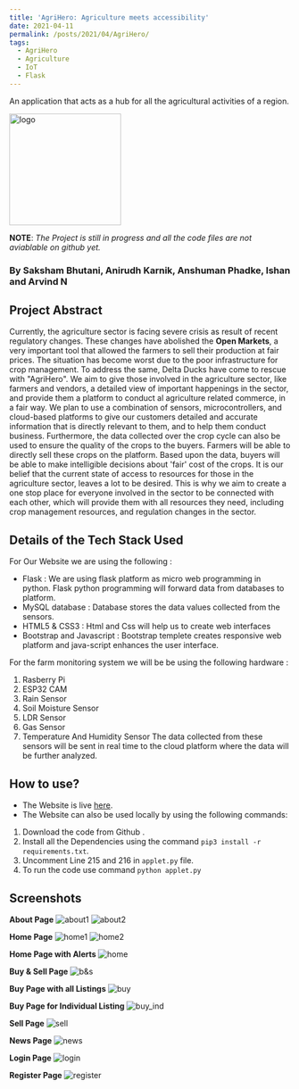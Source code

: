 ```yaml
---
title: 'AgriHero: Agriculture meets accessibility'
date: 2021-04-11
permalink: /posts/2021/04/AgriHero/
tags:
  - AgriHero
  - Agriculture
  - IoT
  - Flask
---
```

An application that acts as a hub for all the agricultural activities of a region.

<img src="https://github.com/saksham2001/AgriHero/blob/main/static/logo.png/?raw=true?raw=true" alt="logo" width="200"/>

**NOTE**:
*The Project is still in progress and all the code files are not aviablable on github yet.*

### By Saksham Bhutani, Anirudh Karnik, Anshuman Phadke, Ishan and Arvind N
<div class="github-card" data-github="saksham2001/AgriHero" data-width="400" data-height="" data-theme="medium"></div>
<script src="//cdn.jsdelivr.net/github-cards/latest/widget.js"></script>

## Project Abstract

Currently, the agriculture sector is facing severe crisis as result of recent regulatory changes. These changes have abolished the **Open Markets**, a very important tool that allowed the farmers to sell their production at fair prices. The situation has become worst due to the poor infrastructure for crop management. To address the same, Delta Ducks have come to rescue with "AgriHero".
We aim to give those involved in the agriculture sector, like farmers and vendors, a detailed view of important happenings in the sector, and provide them a platform to conduct al agriculture related commerce, in a fair way.
We plan to use a combination of sensors, microcontrollers, and cloud-based platforms to give our customers detailed and accurate information that is directly relevant to them, and to help them conduct business. Furthermore, the data collected over the crop cycle can also be used to ensure the quality of the crops to the buyers. Farmers will be able to directly sell these crops on the platform. Based upon the data, buyers will be able to make intelligible decisions about 'fair' cost of the crops.
It is our belief that the current state of access to resources for those in the agriculture sector, leaves a lot to be desired. This is why we aim to create a one stop place for everyone involved in the sector to be connected with each other, which will provide them with all resources they need, including crop management resources, and regulation changes in the sector.


## Details of the Tech Stack Used

For Our Website we are using the following : 
* Flask : We are using flask platform as micro web programming in python. Flask  python programming will forward data from databases to platform.
* MySQL database : Database stores the data values collected from the sensors.
* HTML5 & CSS3 : Html and Css will help us to create web interfaces
* Bootstrap and Javascript : Bootstrap templete creates responsive web platform and java-script  enhances the user interface.

For the farm monitoring system we will be be using the following hardware :
1) Rasberry Pi 
2) ESP32 CAM
3) Rain Sensor
4) Soil Moisture Sensor
5) LDR Sensor
6) Gas Sensor
7) Temperature And Humidity Sensor
The data collected from these sensors will be sent in real time to the cloud platform where the data will be further analyzed.
 
  
## How to use?
* The Website is live [here](https://agrihero-webapp.herokuapp.com/).
* The Website can also be used locally by using the following commands:
1. Download the code from Github .
2. Install all the Dependencies using the command `pip3 install -r requirements.txt`.
3. Uncomment Line 215 and 216 in `applet.py` file.
4. To run the code use command `python applet.py`


## Screenshots
**About Page**
![about1](https://github.com/saksham2001/AgriHero/blob/main/screenshots/about1.png/?raw=true)
![about2](https://github.com/saksham2001/AgriHero/blob/main/screenshots/about2.png/?raw=true)


**Home Page**
![home1](https://github.com/saksham2001/AgriHero/blob/main/screenshots/home1.png/?raw=true)
![home2](https://github.com/saksham2001/AgriHero/blob/main/screenshots/home2.png/?raw=true)


**Home Page with Alerts**
![home](https://github.com/saksham2001/AgriHero/blob/main/screenshots/home_with_alert.png/?raw=true)


**Buy & Sell Page**
![b&s](https://github.com/saksham2001/AgriHero/blob/main/screenshots/buy&sell.png/?raw=true)


**Buy Page with all Listings**
![buy](https://github.com/saksham2001/AgriHero/blob/main/screenshots/buy.png/?raw=true)


**Buy Page for Individual Listing**
![buy_ind](https://github.com/saksham2001/AgriHero/blob/main/screenshots/buy_individual.png/?raw=true)


**Sell Page**
![sell](https://github.com/saksham2001/AgriHero/blob/main/screenshots/sell.png/?raw=true)


**News Page**
![news](https://github.com/saksham2001/AgriHero/blob/main/screenshots/sell.png/?raw=true)


**Login Page**
![login](https://github.com/saksham2001/AgriHero/blob/main/screenshots/login.png/?raw=true)


**Register Page**
![register](https://github.com/saksham2001/AgriHero/blob/main/screenshots/register.png/?raw=true)

